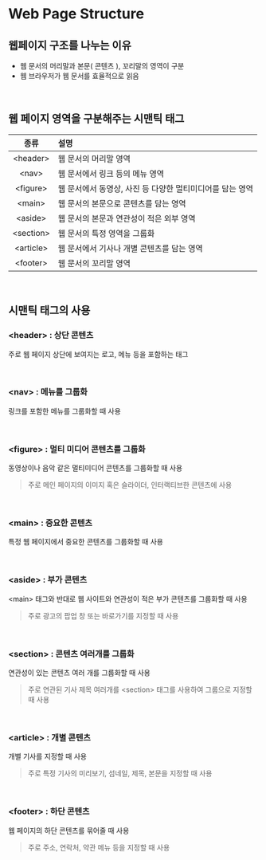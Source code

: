 # Web Page Structure
## 웹페이지 구조를 나누는 이유
- 웹 문서의 머리말과 본문( 콘텐츠 ), 꼬리말의 영역이 구분
- 웹 브라우저가 웹 문서를 효율적으로 읽음

<br>

## 웹 페이지 영역을 구분해주는 **시맨틱 태그**

종류 | 설명
:---: | :---
\<header> | 웹 문서의 머리말 영역
\<nav> | 웹 문서에서 링크 등의 메뉴 영역
\<figure> | 웹 문서에서 동영상, 사진 등 다양한 멀티미디어를 담는 영역
\<main> | 웹 문서의 본문으로 콘텐츠를 담는 영역
\<aside> | 웹 문서의 본문과 연관성이 적은 외부 영역
\<section> | 웹 문서의 특정 영역을 그룹화
\<article> | 웹 문서에서 기사나 개별 콘텐츠를 담는 영역
\<footer> | 웹 문서의 꼬리말 영역

<br>

## 시맨틱 태그의 사용
### \<header> : 상단 콘텐츠
주로 웹 페이지 상단에 보여지는 로고, 메뉴 등을 포함하는 태그

<br>

### \<nav> : 메뉴를 그룹화
링크를 포함한 메뉴를 그룹화할 때 사용

<br>

### \<figure> : 멀티 미디어 콘텐츠를 그룹화
동영상이나 음악 같은 멀티미디어 콘텐츠를 그룹화할 때 사용
> 주로 메인 페이지의 이미지 혹은 슬라이더, 인터랙티브한 콘텐츠에 사용

<br>

### \<main> : 중요한 콘텐츠
특정 웹 페이지에서 중요한 콘텐츠를 그룹화할 때 사용

<br>

### \<aside> : 부가 콘텐츠
\<main> 태그와 반대로 웹 사이트와 연관성이 적은 부가 콘텐츠를 그룹화할 때 사용
> 주로 광고의 팝업 창 또는 바로가기를 지정할 때 사용

<br>

### \<section> : 콘텐츠 여러개를 그룹화
연관성이 있는 콘텐츠 여러 개를 그룹화할 때 사용
> 주로 연관된 기사 제목 여러개를 \<section> 태그를 사용하여 그룹으로 지정할 때 사용

<br>

### \<article> : 개별 콘텐츠
개별 기사를 지정할 때 사용 
> 주로 특정 기사의 미리보기, 섬네일, 제목, 본문을 지정할 때 사용

<br>

### \<footer> : 하단 콘텐츠
웹 페이지의 하단 콘텐츠를 묶어줄 때 사용
> 주로 주소, 연락처, 약관 메뉴 등을 지정할 때 사용